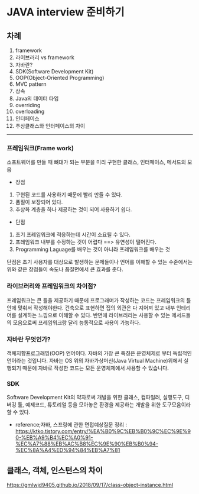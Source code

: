 # JAVA interview 준비하기

## 차례
1. framework
2. 라이브러리 vs framework
3. 자바란?
4. SDK(Software Development Kit)
5. OOP(Object-Oriented Programming)
6. MVC pattern
7. 상속
8. Java의 데이터 타입
9. overriding
10. overloading
11. 인터페이스
12. 추상클래스와 인터페이스의 차이

---

### 프레임워크(Frame work)

소프트웨어를 만들 때 뼈대가 되는 부분을 미리 구현한 클래스, 인터페이스, 메서드의 모음

- 장점
1. 구현된 코드를 사용하기 때문에 빨리 만들 수 있다.
2. 품질이 보장되어 있다.
3. 추상화 계층을 하나 제공하는 것이 되어 사용하기 쉽다.

- 단점
1. 초기 프레임워크에 적응하는데 시간이 소요될 수 있다.
2. 프레임워크 내부를 수정하는 것이 어렵다 ==> 유연성이 떨어진다.
3. Programming Laguage를 배우는 것이 아니라 프레임워크를 배우는 것

단점은 초기 사용자를 대상으로 발생하는 문제들이나 언어를 이해할 수 있는 수준에서는 위와 같은 장점들이
속도나 품질면에서 큰 효과를 준다.


### 라이브러리와 프레임워크의 차이점?

프레임워크는 큰 틀을 제공하기 때문에 프로그래머가 작성하는 코드는 프레임워크의 틀 안에 맞춰서 작성해야한다. 건축으로 표현하면 집의 외관은 다 지어져 있고 내부 인테리어를 설계하는 느낌으로 이해할 수 있다. 
반면에 라이브러리는 사용할 수 있는 메서드들의 모음으로써 프레임워크랑 달리 능동적으로 사용이 가능하다.

### 자바란 무엇인가?
객체지향프로그래밍(OOP) 언어이다. 
자바의 가장 큰 특징은 운영체제로 부터 독립적인 언어라는 것입니다. 
자바는 OS 위의 자바가상머신(Java Virtual Machine)위에서 실행되기 때문에 자바로 작성한 코드는 모든 운영체제에서 사용할 수 있습니다. 

### SDK
Software Development Kit의 약자로써 개발을 위한 클래스, 컴파일러, 실행도구, 디버깅 툴, 예제코드, 튜토리얼 등을 모아놓은 환경을 제공하는 개발을 위한 도구모음이라 할 수 있다.


- reference;자바, 스프링에 관한 면접예상질문 정리 : https://ktko.tistory.com/entry/%EA%B0%9C%EB%B0%9C%EC%9E%90-%EB%A9%B4%EC%A0%91-%EC%A7%88%EB%AC%B8%EC%9E%90%EB%B0%94-%EC%8A%A4%ED%94%84%EB%A7%81


## 클래스, 객체, 인스턴스의 차이
https://gmlwjd9405.github.io/2018/09/17/class-object-instance.html
